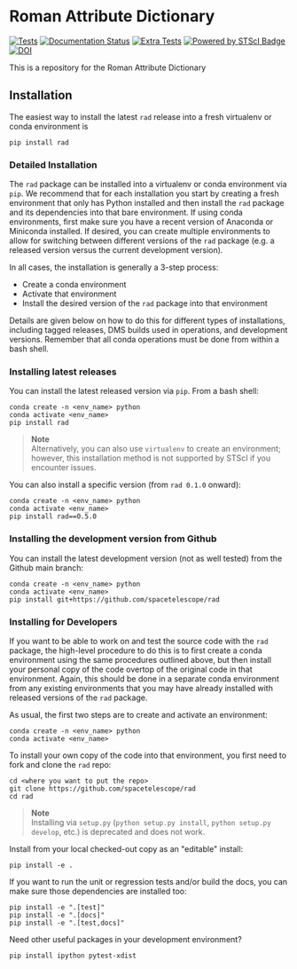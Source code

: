 # Roman Attribute Dictionary

[![Tests](https://github.com/spacetelescope/rad/actions/workflows/tests.yml/badge.svg)](https://github.com/spacetelescope/rad/actions/workflows/tests.yml)
[![Documentation Status](https://readthedocs.org/projects/rad/badge/?version=latest)](https://rad.readthedocs.io/en/latest/?badge=latest)
[![Extra Tests](https://github.com/spacetelescope/rad/actions/workflows/tests_extra.yml/badge.svg)](https://github.com/spacetelescope/rad/actions/workflows/tests_extra.yml)
[![Powered by STScI Badge](https://img.shields.io/badge/powered%20by-STScI-blue.svg?colorA=707170&colorB=3e8ddd&style=flat)](http://www.stsci.edu)
[![DOI](https://zenodo.org/badge/DOI/10.5281/zenodo.16048573.svg)](https://doi.org/10.5281/zenodo.16048573)

This is a repository for the Roman Attribute Dictionary

## Installation

The easiest way to install the latest `rad` release into a fresh virtualenv or conda environment is

    pip install rad

### Detailed Installation

The `rad` package can be installed into a virtualenv or conda environment via `pip`. We recommend that for each
installation you start by creating a fresh environment that only has Python installed and then install the `rad`
package and its dependencies into that bare environment. If using conda environments, first make sure you have a recent
version of Anaconda or Miniconda installed. If desired, you can create multiple environments to allow for switching
between different versions of the `rad` package (e.g. a released version versus the current development version).

In all cases, the installation is generally a 3-step process:

- Create a conda environment
- Activate that environment
- Install the desired version of the `rad` package into that environment

Details are given below on how to do this for different types of installations, including tagged releases, DMS builds
used in operations, and development versions. Remember that all conda operations must be done from within a bash shell.

### Installing latest releases

You can install the latest released version via `pip`. From a bash shell:

    conda create -n <env_name> python
    conda activate <env_name>
    pip install rad

> **Note**\
> Alternatively, you can also use `virtualenv` to create an environment;
> however, this installation method is not supported by STScI if you encounter issues.

You can also install a specific version (from `rad 0.1.0` onward):

    conda create -n <env_name> python
    conda activate <env_name>
    pip install rad==0.5.0

### Installing the development version from Github

You can install the latest development version (not as well tested) from the Github main branch:

    conda create -n <env_name> python
    conda activate <env_name>
    pip install git+https://github.com/spacetelescope/rad

### Installing for Developers

If you want to be able to work on and test the source code with the `rad` package, the high-level procedure to do
this is to first create a conda environment using the same procedures outlined above, but then install your personal
copy of the code overtop of the original code in that environment. Again, this should be done in a separate conda
environment from any existing environments that you may have already installed with released versions of the `rad`
package.

As usual, the first two steps are to create and activate an environment:

    conda create -n <env_name> python
    conda activate <env_name>

To install your own copy of the code into that environment, you first need to fork and clone the `rad` repo:

    cd <where you want to put the repo>
    git clone https://github.com/spacetelescope/rad
    cd rad

> **Note**\
> Installing via `setup.py` (`python setup.py install`, `python setup.py develop`, etc.) is deprecated and does not work.

Install from your local checked-out copy as an "editable" install:

    pip install -e .

If you want to run the unit or regression tests and/or build the docs, you can make sure those dependencies are
installed too:

    pip install -e ".[test]"
    pip install -e ".[docs]"
    pip install -e ".[test,docs]"

Need other useful packages in your development environment?

    pip install ipython pytest-xdist
